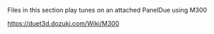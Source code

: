 Files in this section play tunes on an attached PanelDue using M300

https://duet3d.dozuki.com/Wiki/M300

